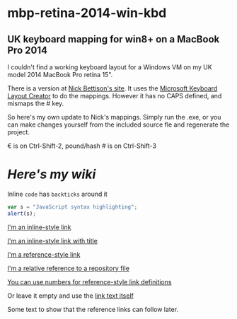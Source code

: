 # mbp-retina-2014-win-kbd

## UK keyboard mapping for win8+ on a MacBook Pro 2014

I couldn't find a working keyboard layout for a Windows VM on my UK model 2014 MacBook Pro retina 15".

There is a version at [Nick Bettison's site](http://www.linickx.com/macbook-pro-uk-keyboard-layout). It uses the [Microsoft Keyboard Layout Creator](https://msdn.microsoft.com/en-us/goglobal/bb964665.aspx) to do the mappings. However it has no CAPS defined, and mismaps the # key.

So here's my own update to Nick's mappings.
Simply run the .exe, or you can make changes yourself from the included source fle and regenerate the project.

€ is on Ctrl-Shift-2,
pound/hash # is on Ctrl-Shift-3


# *Here's my wiki*

Inline `code` has `backticks` around it


```javascript
var s = "JavaScript syntax highlighting";
alert(s);
```


[I'm an inline-style link](https://www.google.com)

[I'm an inline-style link with title](https://www.google.com "Google's Homepage")

[I'm a reference-style link][Arbitrary case-insensitive reference text]

[I'm a relative reference to a repository file](../blob/master/LICENSE)

[You can use numbers for reference-style link definitions][1]

Or leave it empty and use the [link text itself]

Some text to show that the reference links can follow later.

[arbitrary case-insensitive reference text]: https://www.mozilla.org
[1]: http://slashdot.org
[link text itself]: http://www.reddit.com



